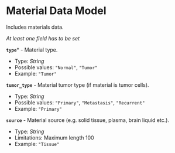 # Material Data Model
Includes materials data.

_At least one field has to be set_

**`type`*** - Material type.
- Type: _String_
- Possible values: `"Normal"`, `"Tumor"`
- Example: `"Tumor"`

**`tumor_type`** - Material tumor type (if material is tumor cells).
- Type: _String_
- Possible values: `"Primary"`, `"Metastasis"`, `"Recurrent"`
- Example: `"Primary"`

**`source`** - Material source (e.g. solid tissue, plasma, brain liquid etc.).
- Type: _String_
- Limitations: Maximum length 100
- Example: `"Tissue"`
